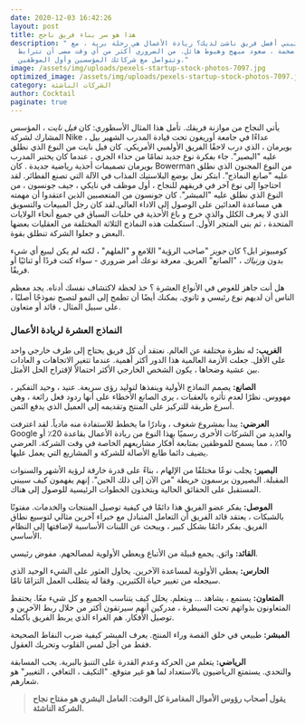 ```yaml
---
date: 2020-12-03 16:42:26
layout: post
title: هذا هو سر بناء فريق ناجح
description: " كيف تبني أفضل فريق ناشئ لديك؟ ريادة الأعمال هي رحلة برية ، مع
  تحديات ضخمة ، صعود مبهج وهبوط هائل. من الضروري أكثر من أي وقت مضى أن تترابط
  وتتواصل مع شركائك المؤسسين وأول الموظفين."
image: /assets/img/uploads/pexels-startup-stock-photos-7097.jpg
optimized_image: /assets/img/uploads/pexels-startup-stock-photos-7097.jpg
category: الشركات الناشئة
author: Cocktail
paginate: true
---
```

يأتي النجاح من موازنة فريقك. تأمل هذا المثال الأسطوري: كان *فيل نايت* ، المؤسس المشارك لشركة Nike ، عداءًا في جامعة أوريغون تحت قيادة المدرب الشهير بيل بويرمان ، الذي درب لاحقًا الفريق الأولمبي الأمريكي. كان فيل نايت من النوع الذي نطلق عليه "البصير". جاء بفكرة نوع جديد تمامًا من حذاء الجري ، عندما كان يختبر المدرب بويرمان تصميمات أحذية رياضية جديدة . كان Bowerman من النوع المجنون الذي نطلق عليه "صانع النماذج". ابتكر نعل بوضع البلاستيك المذاب في الآلة التي تصنع الفطائر. لقد احتاجوا إلى نوع آخر في فريقهم للنجاح ، أول موظف في نايكي ، جيف جونسون ، من النوع الذي نطلق عليه "المبشر". كان جونسون من المتعصبين الذين اعتقدوا أن مهمته هي مساعدة العدائين على الوصول إلى الاداء العالي.لقد كان رجل المبيعات والتسويق الذي لا يعرف الكلل والذي خرج و باع الأحذية في حلبات السباق في جميع أنحاء الولايات المتحدة ، ثم بنى المتجر الأول. استكملت هذه النماذج الثلاثة المختلفة من العقليات بعضها البعض و جعلوا الشركة تنطلق بقوة.

كومبيوتر ابل؟ كان *جوبز* "صاحب الرؤية" اللامع و "الملهم" ، لكنه لم يكن ليبيع أي شيء بدون *وزنياك* ، "الصانع" العريق. معرفة نوعك أمر ضروري - سواء كنت فردًا أو ثنائيًا أو فريقًا.

هل أنت جاهز للغوص في الأنواع العشرة ؟ خذ لحظة لاكتشاف نفسك أدناه. يجد معظم الناس أن لديهم نوع رئيسي و ثانوي. يمكنك أيضًا أن تطمح إلى النمو لتصبح نموذجًا أصليًا ، على سبيل المثال ، قائد أو متعاون.

### النماذج العشرة لريادة الأعمال

**الغريب:** له نظرة مختلفة عن العالم. نعتقد أن كل فريق يحتاج إلى طرف خارجي واحد على الأقل. جعلت الأزمة العالمية هذا الدور أكثر أهمية. عندما تتغير الاتجاهات و العادات بين عشية وضحاها ، يكون الشخص الخارجي الأكثر  احتمالاً لإقتراح الحل الأمثل.

**الصانع:** يصمم النماذج الأولية وينفذها لتوليد رؤى سريعة. عنيد ، وحيد التفكير ، مهووس. نظرًا لعدم تأثره بالعقبات ، يرى الصانع الأخطاء على أنها ردود فعل رائعة ، وهي أسرع طريقة للتركيز على المنتج وتقديمه إلى العميل الذي يدفع الثمن.

**العرضي:** يبدأ بمشروع شغوف ، ونادرًا ما يخطط للاستفادة منه مادياً. لقد اعترفت Google والعديد من الشركات الأخرى رسميًا بهذا النوع من ريادة الأعمال بقاعدة 20٪ أو 10٪ ، مما يسمح للموظفين بمتابعة أفكار مشاريعهم الخاصة في وقت الشركة. العرضي يضيف دائما طابع الأصالة للشركة و المشاريع التي يعمل عليها.

**البصير:** يجلب نوعًا مختلفًا من الإلهام ، بناءً على قدرة خارقة لرؤية الأشهر والسنوات المقبلة. البصيرون يرسمون خريطة "من الآن إلى ذلك الحين". إنهم يفهمون كيف سيبني المستقبل على الحقائق الحالية ويتخذون الخطوات الرئيسية للوصول إلى هناك.

**الموصل:** يفكر عضو الفريق هذا دائمًا في كيفية توصيل المنتجات والخدمات. مفتونًا بالشبكات ، يعتقد قائد الفريق أن التعامل المتبادل مع خبراء آخرين مثالي لتوسيع نطاق الفريق. يفكر دائمًا بشكل كبير ، ويبحث عن اللبنات الأساسية لإضافتها إلى النظام الأساسي.

**القائد:** واثق. يجمع قبيلة من الأتباع ويعطي الأولوية لمصالحهم. مفوض رئيسي.

**الحارس:** يعطي الأولوية لمساعدة الآخرين. يحاول العثور على الشيء الوحيد الذي سيجعله من تغيير حياة الكثيرين. وفقا له يتطلب العمل التزامًا تامًا.

**المتعاون:** يستمع ، يشاهد ... ويتعلم. يحلل كيف يتناسب الجميع و كل شيء معًا. يحتفظ المتعاونون بذواتهم تحت السيطرة ، مدركين أنهم سيرتقون أكثر من خلال ربط الآخرين و توصيل الأفكار. هم الغراء الذي يربط الفريق بأكمله.

**المبشر:** طبيعي في خلق القصة وراء المنتج. يعرف المبشر كيفية ضرب النقاط الصحيحة فقط من أجل لمس القلوب وتحريك العقول.

**الرياضي:** يتعلم من الحركة وعدم القدرة على التنبؤ بالبرية. يحب المسابقة والتحدي. يستمتع الرياضيون بالاستعداد لما هو غير متوقع. "التكيف ، التعافي ، التغيير" هو شعارهم.

> **يقول أصحاب رؤوس الأموال المغامرة كل الوقت: العامل البشري هو مفتاح نجاح الشركة الناشئة.**